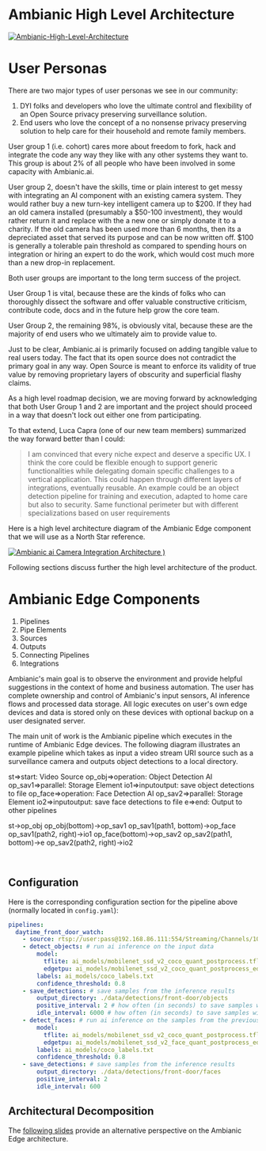 # Ambianic High Level Architecture

[![Ambianic-High-Level-Architecture](https://user-images.githubusercontent.com/2234901/112674881-73f7df00-8e34-11eb-9447-71a5a358bee5.png)](https://drive.google.com/file/d/13vtPDpW_wmE73YJ0lnIXF3xyPqGOYE22/view?usp=sharing)

# User Personas

There are two major types of user personas we see in our community:
1. DYI folks and developers who love the ultimate control and flexibility of an Open Source privacy preserving surveillance solution.
2. End users who love the concept of a no nonsense privacy preserving solution to help care for their household and remote family members.

User group 1 (i.e. cohort) cares more about freedom to fork, hack and integrate the code any way they like with any other systems they want to. This group is about 2% of all people who have been involved in some capacity with Ambianic.ai.

User group 2, doesn't have the skills, time or plain interest to get messy with integrating an AI component with an existing camera system. They would rather buy a new turn-key intelligent camera up to $200. If they had an old camera installed (presumably a $50-100 investment), they would rather return it and replace with the a new one or simply donate it to a charity. If the old camera has been used more than 6 months, then its a depreciated asset that served its purpose and can be now written off. $100 is generally a tolerable pain threshold as compared to spending hours on integration or hiring an expert to do the work, which would cost much more than a new drop-in replacement.

Both user groups are important to the long term success of the project.

User Group 1 is vital, because these are the kinds of folks who can thoroughly dissect the software and offer valuable constructive criticism, contribute code, docs and in the future help grow the core team.

User Group 2, the remaining 98%, is obviously vital, because these are the majority of end users who we ultimately aim to provide value to. 

Just to be clear, Ambianic.ai is primarily focused on adding tangible value to real users today. The fact that its open source does not contradict the primary goal in any way. Open Source is meant to enforce its validity of true value by removing proprietary layers of obscurity and superficial flashy claims. 

As a high level roadmap decision, we are moving forward by acknowledging that both User Group 1 and 2 are important and the project should proceed in a way that doesn't lock out either one from participating.

To that extend, Luca Capra (one of our new team members) summarized the way forward better than I could:

> I am convinced that every niche expect and deserve a specific UX. I think the core could be flexible enough to support generic functionalities while delegating domain specific challenges to a vertical application. This could happen through different layers of integrations, eventually reusable. An example could be an object detection pipeline for training and execution, adapted to home care but also to security. Same functional perimeter but with different specializations based on user requirements

Here is a high level architecture diagram of the Ambianic Edge component that we will use as a North Star reference.

[![Ambianic ai Camera Integration Architecture](https://user-images.githubusercontent.com/2234901/112674989-9984e880-8e34-11eb-8871-e65908f4f006.png)
)](https://drive.google.com/file/d/1taVlFu6r2jULWPpvdm1hO65WOxlNSw8R/view?usp=sharing)

Following sections discuss further the high level architecture of the product.

# Ambianic Edge Components

1.  Pipelines
2.  Pipe Elements
3.  Sources
4.  Outputs
5.  Connecting Pipelines
6.  Integrations

Ambianic's main goal is to observe the environment and provide helpful
suggestions in the context of home and business automation. The user has
complete ownership and control of Ambianic's input sensors, AI inference flows
and processed data storage. All logic executes on user's own edge devices and
data is stored only on these devices with optional backup on
 a user designated server.

The main unit of work is the Ambianic pipeline which executes in the runtime of
Ambianic Edge devices.
The following diagram illustrates an example pipeline which takes as input
a video stream URI source such as a surveillance camera and
outputs object detections to a local directory.

<div class="diagram">
st=>start: Video Source
op_obj=>operation: Object Detection AI
op_sav1=>parallel: Storage Element
io1=>inputoutput: save object detections to file
op_face=>operation: Face Detection AI
op_sav2=>parallel: Storage Element
io2=>inputoutput: save face detections to file
e=>end: Output to other pipelines

st->op_obj
op_obj(bottom)->op_sav1
op_sav1(path1, bottom)->op_face
op_sav1(path2, right)->io1
op_face(bottom)->op_sav2
op_sav2(path1, bottom)->e
op_sav2(path2, right)->io2
</div>

<script>
$(".diagram").flowchart();
</script>

<br/>

## Configuration

Here is the corresponding configuration section for the pipeline above
(normally located in `config.yaml`):

```yaml
pipelines:
  daytime_front_door_watch:
    - source: rtsp://user:pass@192.168.86.111:554/Streaming/Channels/101
    - detect_objects: # run ai inference on the input data
        model:
          tflite: ai_models/mobilenet_ssd_v2_coco_quant_postprocess.tflite
          edgetpu: ai_models/mobilenet_ssd_v2_coco_quant_postprocess_edgetpu.tflite
        labels: ai_models/coco_labels.txt
        confidence_threshold: 0.8
    - save_detections: # save samples from the inference results
        output_directory: ./data/detections/front-door/objects
        positive_interval: 2 # how often (in seconds) to save samples with ANY results above the confidence threshold
        idle_interval: 6000 # how often (in seconds) to save samples with NO results above the confidence threshold
    - detect_faces: # run ai inference on the samples from the previous element output
        model:
          tflite: ai_models/mobilenet_ssd_v2_coco_quant_postprocess.tflite
          edgetpu: ai_models/mobilenet_ssd_v2_face_quant_postprocess_edgetpu.tflite
        labels: ai_models/coco_labels.txt
        confidence_threshold: 0.8
    - save_detections: # save samples from the inference results
        output_directory: ./data/detections/front-door/faces
        positive_interval: 2
        idle_interval: 600
```

## Architectural Decomposition

The [following slides](https://docs.google.com/presentation/d/1VBDBpVR1ujHoi1g6NeFYiy7r9xflfYXNJ0jg6izEX7g/edit?usp=sharing) provide an alternative perspective on the Ambianic Edge architecture.
